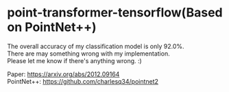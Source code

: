 # point-transformer-tensorflow(Based on PointNet++)
The overall accuracy of my classification model is only 92.0%.  
There are may something wrong with my implementation.  
Please let me know if there's anything wrong. :) 

Paper: https://arxiv.org/abs/2012.09164  
PointNet++: https://github.com/charlesq34/pointnet2

